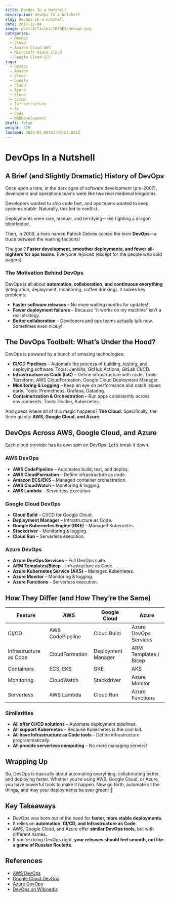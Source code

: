 ```yaml
---
title: DevOps In a Nutshell
description: DevOps In a Nutshell
slug: devops-in-a-nutshell
date: 2017-12-04
image: post/Articles/IMAGES/devops.png
categories:
  - DevOps
  - Cloud
  - Amazon Cloud-AWS
  - Microsoft Azure Cloud
  - Google Cloud-GCP
tags:
  - Devops
  - Amazon
  - Cloud
  - Google
  - Cloud
  - Azure
  - Cloud
  - CI/CD
  - Infrastructure
  - As
  - Code
  - WebDevelopment
draft: false
weight: 379
lastmod: 2025-02-09T22:06:53.651Z
---
```

# DevOps In a Nutshell

## A Brief (and Slightly Dramatic) History of DevOps

Once upon a time, in the dark ages of software development (pre-2007), developers and operations teams were like two rival medieval kingdoms.

Developers wanted to ship code fast, and ops teams wanted to keep systems stable. Naturally, this led to conflict.

Deployments were rare, manual, and terrifying—like fighting a dragon blindfolded.

Then, in 2009, a hero named Patrick Debois coined the term **DevOps**—a truce between the warring factions!

The goal? **Faster development, smoother deployments, and fewer all-nighters for ops teams.** Everyone rejoiced (except for the people who sold pagers).

### The Motivation Behind DevOps

DevOps is all about **automation, collaboration, and continuous everything** (integration, deployment, monitoring, coffee drinking). It solves key problems:

* **Faster software releases** – No more waiting months for updates!
* **Fewer deployment failures** – Because “It works on my machine” isn’t a real strategy.
* **Better collaboration** – Developers and ops teams actually talk now. Sometimes even nicely!

## The DevOps Toolbelt: What’s Under the Hood?

DevOps is powered by a bunch of amazing technologies:

* **CI/CD Pipelines** – Automate the process of building, testing, and deploying software. Tools: Jenkins, GitHub Actions, GitLab CI/CD.
* **Infrastructure as Code (IaC)** – Define infrastructure with code. Tools: Terraform, AWS CloudFormation, Google Cloud Deployment Manager.
* **Monitoring & Logging** – Keep an eye on performance and catch issues early. Tools: Prometheus, Grafana, Datadog.
* **Containerization & Orchestration** – Run apps consistently across environments. Tools: Docker, Kubernetes.

And guess where all of this magic happens? **The Cloud.** Specifically, the three giants: **AWS, Google Cloud, and Azure.**

## DevOps Across AWS, Google Cloud, and Azure

Each cloud provider has its own spin on DevOps. Let’s break it down.

### AWS DevOps

* **AWS CodePipeline** – Automates build, test, and deploy.
* **AWS CloudFormation** – Define infrastructure as code.
* **Amazon ECS/EKS** – Managed container orchestration.
* **AWS CloudWatch** – Monitoring & logging.
* **AWS Lambda** – Serverless execution.

### Google Cloud DevOps

* **Cloud Build** – CI/CD for Google Cloud.
* **Deployment Manager** – Infrastructure as Code.
* **Google Kubernetes Engine (GKE)** – Managed Kubernetes.
* **Stackdriver** – Monitoring & logging.
* **Cloud Run** – Serverless execution.

### Azure DevOps

* **Azure DevOps Services** – Full DevOps suite.
* **ARM Templates/Bicep** – Infrastructure as Code.
* **Azure Kubernetes Service (AKS)** – Managed Kubernetes.
* **Azure Monitor** – Monitoring & logging.
* **Azure Functions** – Serverless execution.

## How They Differ (and How They’re the Same)

| Feature                | AWS              | Google Cloud       | Azure                 |
| ---------------------- | ---------------- | ------------------ | --------------------- |
| CI/CD                  | AWS CodePipeline | Cloud Build        | Azure DevOps Services |
| Infrastructure as Code | CloudFormation   | Deployment Manager | ARM Templates / Bicep |
| Containers             | ECS, EKS         | GKE                | AKS                   |
| Monitoring             | CloudWatch       | Stackdriver        | Azure Monitor         |
| Serverless             | AWS Lambda       | Cloud Run          | Azure Functions       |

### Similarities

* **All offer CI/CD solutions** – Automate deployment pipelines.
* **All support Kubernetes** – Because Kubernetes is the cool kid.
* **All have Infrastructure as Code tools** – Define infrastructure programmatically.
* **All provide serverless computing** – No more managing servers!

## Wrapping Up

So, DevOps is basically about automating everything, collaborating better, and deploying faster. Whether you’re using AWS, Google Cloud, or Azure, you have powerful tools to make it happen. Now go forth, automate all the things, and may your deployments be ever green! 🌱

## Key Takeaways

* DevOps was born out of the need for **faster, more stable deployments**.
* It relies on **automation, CI/CD, and Infrastructure as Code**.
* AWS, Google Cloud, and Azure offer **similar DevOps tools**, but with different names.
* If you’re doing DevOps right, **your releases should feel smooth, not like a game of Russian Roulette**.

## References

* [AWS DevOps](https://aws.amazon.com/devops/)
* [Google Cloud DevOps](https://cloud.google.com/devops/)
* [Azure DevOps](https://azure.microsoft.com/en-us/solutions/devops/)
* [DevOps on Wikipedia](https://en.wikipedia.org/wiki/DevOps)
